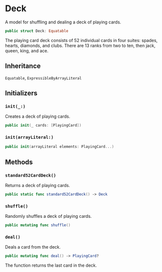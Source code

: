 # Deck

A model for shuffling and dealing a deck of playing cards.

``` swift
public struct Deck: Equatable 
```

The playing card deck consists of 52 individual cards in four suites: spades, hearts, diamonds, and clubs. There are 13 ranks from two to ten, then jack, queen, king, and ace.

## Inheritance

`Equatable`, `ExpressibleByArrayLiteral`

## Initializers

### `init(_:)`

Creates a deck of playing cards.

``` swift
public init(_ cards: [PlayingCard]) 
```

### `init(arrayLiteral:)`

``` swift
public init(arrayLiteral elements: PlayingCard...) 
```

## Methods

### `standard52CardDeck()`

Returns a deck of playing cards.

``` swift
public static func standard52CardDeck() -> Deck 
```

### `shuffle()`

Randomly shuffles a deck of playing cards.

``` swift
public mutating func shuffle() 
```

### `deal()`

Deals a card from the deck.

``` swift
public mutating func deal() -> PlayingCard? 
```

The function returns the last card in the deck.
